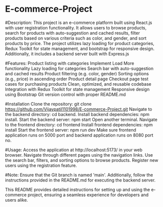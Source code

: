 ﻿# E-commerce-Project
 
 #Description:
This project is an e-commerce platform built using React.js with user registration functionality. It allows users to browse products, search for products with auto-suggestion and cached results, filter products based on various criteria such as color, and gender, and sort products by price. The project utilizes lazy loading for product categories, Redux Toolkit for state management, and bootstrap for responsive design. Additionally, it includes a backend server built with Express.js

#Features:
Product listing with categories
Implement Load More functionality
Lazy loading for categories
Search bar with auto-suggestion and cached results
Product filtering (e.g. color, gender)
Sorting options (e.g., price) in ascending order
Product detail page
Checkout page
test cases for purchasing products
Clean, optimized, and reusable codebase
Integration with Redux Toolkit for state management
Responsive design using Bootstrap
Git version control with proper README.md

#Installation Clone the repository: git clone https://github.com/Vijaypatil1101998/E-commerce-Project.git
Navigate to the backend directory: cd backend.
Install backend dependencies: npm install.
Start the backend server: npm start
Open another terminal.
Navigate to the frontend directory: cd frontend
Install frontend dependencies: npm install
Start the frontend server: npm run dev
Make sure frontend application runs on 5000 port and backend application runs on 8080 port no.

#Usage:
Access the application at http://localhost:5173/ in your web browser. Navigate through different pages using the navigation links. Use the search bar, filters, and sorting options to browse products. Register new users using the registration feature.

#Note: Ensure that the Git branch is named 'main'. Additionally, follow the instructions provided in the README.md for executing the backend server.

This README provides detailed instructions for setting up and using the e-commerce project, ensuring a seamless experience for developers and users alike.
